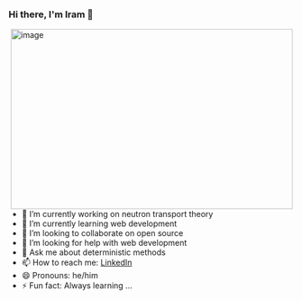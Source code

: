 ### Hi there, I'm Iram 👋

<img align="right" alt="image" src="https://github.com/ibrivasortiz92/ibrivasortiz92/img.jpg" width="500" height="320" />

- 🔭 I’m currently working on neutron transport theory
- 🌱 I’m currently learning web development
- 👯 I’m looking to collaborate on open source
- 🤔 I’m looking for help with web development
- 💬 Ask me about deterministic methods
- 📫 How to reach me: [LinkedIn](https://www.linkedin.com/in/iram-b-rivas-ortiz-596019183/)
- 😄 Pronouns: he/him
- ⚡ Fun fact: Always learning ...
